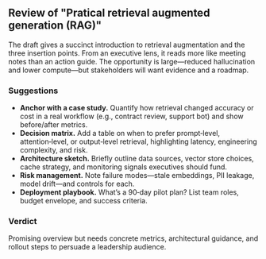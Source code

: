 ## Review of "Pratical retrieval augmented generation (RAG)"

The draft gives a succinct introduction to retrieval augmentation and the three insertion points. From an executive lens, it reads more like meeting notes than an action guide. The opportunity is large—reduced hallucination and lower compute—but stakeholders will want evidence and a roadmap.

### Suggestions
- **Anchor with a case study.** Quantify how retrieval changed accuracy or cost in a real workflow (e.g., contract review, support bot) and show before/after metrics.
- **Decision matrix.** Add a table on when to prefer prompt‑level, attention‑level, or output‑level retrieval, highlighting latency, engineering complexity, and risk.
- **Architecture sketch.** Briefly outline data sources, vector store choices, cache strategy, and monitoring signals executives should fund.
- **Risk management.** Note failure modes—stale embeddings, PII leakage, model drift—and controls for each.
- **Deployment playbook.** What’s a 90‑day pilot plan? List team roles, budget envelope, and success criteria.

### Verdict
Promising overview but needs concrete metrics, architectural guidance, and rollout steps to persuade a leadership audience.
